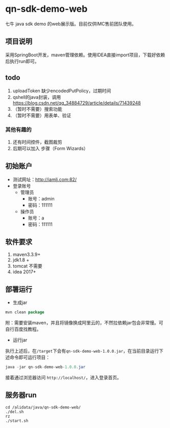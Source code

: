 # qn-sdk-demo-web

七牛 java sdk demo 的web展示版。目前仅供IMC售前团队使用。

## 项目说明

采用SpringBoot开发，maven管理依赖。使用IDEA直接import项目，下载好依赖后执行run即可。


## todo

1. uploadToken 缺少encodedPutPolicy，过期时间
2. qshell的java封装，调用 https://blog.csdn.net/qq_34884729/article/details/71439248
3. （暂时不需要）搜索功能
4. （暂时不需要）用表单、验证


### 其他有趣的

1. 还有时间控件，截图裁剪
2. 后期可以加入 步骤（Form Wizards）


## 初始账户

- 测试网址：http://iamlj.com:82/
- 登录账号
    + 管理员
        + 账号：admin
        + 密码：111111
    + 操作员
        + 账号：a
        + 密码：111111

## 软件要求

1. maven3.3.9+
2. jdk1.8 +
3. tomcat 不需要
4. idea 2017+ 


## 部署运行

- 生成jar

```java 
mvn clean package
```

附：需要安装maven，并且将镜像换成阿里云的，不然拉依赖jar包会非常慢。可自行百度找教程。

- 运行jar

执行上述后，在`/target`下会有`qn-sdk-demo-web-1.0.0.jar`，在当前目录运行下述命令即可运行项目：

```java 
java -jar qn-sdk-demo-web-1.0.0.jar
```

接着通过浏览器访问 `http://localhost/`，进入登录首页。


## 服务器run
```
cd /alidata/java/qn-sdk-demo-web/
./del.sh
rz
./start.sh
```